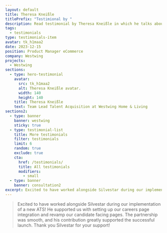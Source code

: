 ```yaml
---
layout: default
title: Theresa Kneißle
titlePrefix: "Testimional by "
description: Read testimonial by Theresa Kneißle in which he talks about his positive experience in working with Silvestar Bistrović.
tags:
  - testimonials
type: testimonials-item
avatar: tk_h1maa2
date: 2023-12-15
position: Product Manager eCommerce
company: Westwing
projects:
  - Westwing
sections:
  - type: hero-testimonial
    avatar:
      src: tk_h1maa2
      alt: Theresa Kneißle avatar.
      width: 140
      height: 140
    title: Theresa Kneißle
    text: Team Lead Talent Acquisition at Westwing Home & Living
sections2:
  - type: banner
    banner: westwing
    sticky: true
  - type: testimonial-list
    title: More testimonials
    filter: testimonials
    limit: 6
    random: true
    exclude: true
    cta:
      href: /testimonials/
      title: All testimonials
      modifiers:
        - small
  - type: banner
    banner: consultation2
excerpt: Excited to have worked alongside Silvestar during our implementation of a new ATS...
---
```


> Excited to have worked alongside Silvestar during our implementation of a new ATS! He supported us with setting up our careers page integration and revamp our candidate facing pages. The partnership was smooth, and his contribution greatly supported the successful launch. Thank you Silvestar for your support!
